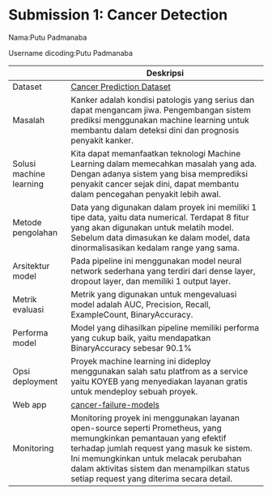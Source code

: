 # Submission 1: Cancer Detection
Nama:Putu Padmanaba

Username dicoding:Putu Padmanaba

| | Deskripsi |
| ----------- | ----------- |
| Dataset | [Cancer Prediction Dataset](https://www.kaggle.com/datasets/rabieelkharoua/cancer-prediction-dataset) |
| Masalah | Kanker adalah kondisi patologis yang serius dan dapat mengancam jiwa. Pengembangan sistem prediksi menggunakan machine learning untuk membantu dalam deteksi dini dan prognosis penyakit kanker. |
| Solusi machine learning | Kita dapat memanfaatkan teknologi Machine Learning dalam memecahkan masalah yang ada. Dengan adanya sistem yang bisa memprediksi penyakit cancer sejak dini, dapat membantu dalam pencegahan penyakit lebih awal. |
| Metode pengolahan | Data yang digunakan dalam proyek ini memiliki 1 tipe data, yaitu data numerical. Terdapat 8 fitur yang akan digunakan untuk melatih model. Sebelum data dimasukan ke dalam model, data dinormalisasikan kedalam range yang sama.   |
| Arsitektur model | Pada pipeline ini menggunakan model neural network sederhana yang terdiri dari dense layer, dropout layer, dan memiliki 1 output layer. |
| Metrik evaluasi | Metrik yang digunakan untuk mengevaluasi model adalah AUC, Precision, Recall, ExampleCount, BinaryAccuracy. |
| Performa model | Model yang dihasilkan pipeline memiliki performa yang cukup baik, yaitu mendapatkan BinaryAccuracy sebesar 90.1% |
| Opsi deployment | Proyek machine learning ini dideploy menggunakan salah satu platfrom as a service yaitu KOYEB yang menyediakan layanan gratis untuk mendeploy sebuah proyek. |
| Web app | [cancer-failure-models](https://male-kaleena-naba231-54e6cd2a.koyeb.app/v1/models/cancer-failure-model/metadata)|
| Monitoring | Monitoring proyek ini menggunakan layanan open-source seperti Prometheus, yang memungkinkan pemantauan yang efektif terhadap jumlah request yang masuk ke sistem. Ini memungkinkan untuk melacak perubahan dalam aktivitas sistem dan menampilkan status setiap request yang diterima secara detail. |
